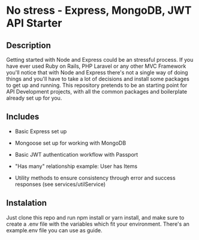 # No stress - Express, MongoDB, JWT API Starter 

## Description

Getting started with Node and Express could be an stressful process. If you have ever used Ruby on Rails, PHP Laravel or any other MVC Framework you'll notice that with Node and Express there's not a single way of doing things and you'll have to take a lot of decisions and install some packages to get up and running. This repository pretends to be an starting point for API Development projects, with all the common packages and boilerplate already set up for you. 

## Includes

- Basic Express set up 

- Mongoose set up for working with MongoDB 

- Basic JWT authentication workflow with Passport

- "Has many" relationship example: User has Items

- Utility methods to ensure consistency through error and success responses (see services/utilService)

## Instalation

Just clone this repo and run npm install or yarn install, and make sure to create a .env file with the variables which fit your environment. There's an example.env file you can use as guide. 

